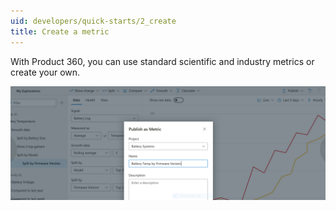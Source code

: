 ```yaml
---
uid: developers/quick-starts/2_create
title: Create a metric
---
```


With Product 360, you can use standard scientific and industry metrics or create your own.

![Creating metrics](create-metrics.png)
